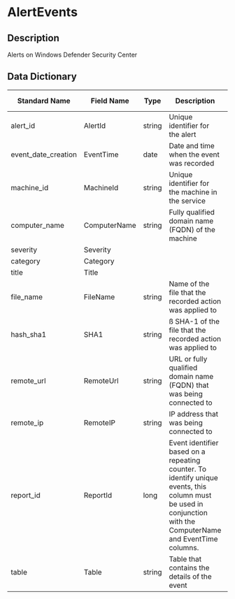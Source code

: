 # AlertEvents

## Description
Alerts on Windows Defender Security Center

## Data Dictionary
|Standard Name|Field Name|Type|Description|Sample Value|
|---|---|---|---|---|
|alert_id|AlertId|string|Unique identifier for the alert||
|event_date_creation|EventTime|date|Date and time when the event was recorded||
|machine_id|MachineId|string|Unique identifier for the machine in the service||
|computer_name|ComputerName|string|Fully qualified domain name (FQDN) of the machine||
|severity|Severity||||
|category|Category||||
|title|Title||||
|file_name|FileName|string|Name of the file that the recorded action was applied to||
|hash_sha1|SHA1|string|ß  SHA-1 of the file that the recorded action was applied to||
|remote_url|RemoteUrl|string|URL or fully qualified domain name (FQDN) that was being connected to||
|remote_ip|RemoteIP|string|IP address that was being connected to||
|report_id|ReportId|long|Event identifier based on a repeating counter. To identify unique events, this column must be used in conjunction with the ComputerName and EventTime columns.||
|table|Table|string|Table that contains the details of the event||
